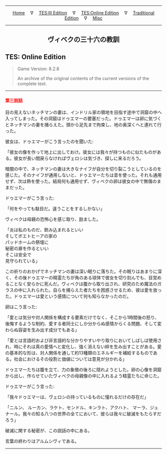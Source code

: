 
---

<!-- Jekyll Page Links -->

<center>
<a href="../../../../index.html">Home</a>
&emsp;&nabla;&emsp;
<a href="../../../index-tes3.html">TES:III Edition</a>
&emsp;&nabla;&emsp;
<a href="../../../index-teso.html">TES:Online Edition</a>
&emsp;&nabla;&emsp;
<a href="../../../index-traditional.html">Traditional Edition</a>
&emsp;&nabla;&emsp;
<a href="../../../index-misc.html">Misc</a>
</center>

<!-- Markdown Body Below: -->

---

<center>
<h2><span style="font-family:Georgia">ヴィベクの三十六の教訓</span></h2>
</center>

## TES: Online Edition

> Game Version: 8.2.8
>
> An archive of the original contents of the current versions of the complete text.

---

#### <span style="color:red">第三説話</span>

目の見えないネッチマンの妻は、インドリル家の領地を目指す途中で洞窟の中へ入ってしまった。その洞窟はドゥエマーの要塞だった。ドゥエマーは卵に気づくとネッチマンの妻を捕らえた。頭から足先まで拘束し、地の奥深くへと連れて行った。

彼女は、ドゥエマーがこう言ったのを聞いた:

「彼女の像を作って地上に出しておけ。彼女には我々が持つものに似たものがある。彼女が長い間戻らなければヴェロシは気づき、探しに来るだろう。

暗闇の中で、ネッチマンの妻は大きなナイフが自分を切り裂こうとしているのを感じた。そのナイフが通用しないと、ドゥエマーたちは音を使った。それも通用せず、次は熱を使った。結局何も通用せず、ヴィベクの卵は彼女の中で無傷のままだった。

ドゥエマーがこう言った:

「何をやっても駄目だ。違うことをするしかない」

ヴィベクは母親の恐怖心を感じ取り、励ました。

「炎は私のものだ、飲み込まれるといい\
そしてボエトヒーアの家の\
パッドホームの祭壇に\
秘密の扉を作るといい\
そこは安全で\
見守られている」

この祈りのおかげでネッチマンの妻は深い眠りに落ちた。その眠りはあまりに深く、その後ドゥエマーの精霊たちが角のある球体で彼女を切り刻んでも、目覚めることなく安らかに死んだ。ヴィベクは腹から取り出され、研究のため魔法のガラスの中に入れられた。自らを捕らえた者たちを困惑させるため、彼は愛を放った。ドゥエマーは愛という感情について何も知らなかったのだ。

卵はこう言った:

「愛とは気分や対人関係を構成する要素だけでなく、そこから1時間後の怒り、後悔するような制約、愛する者同士にしか分からぬ感情からくる問題、そして変わらぬ容姿を生み出す成分でもある」

「愛とは言語的および非言語的な分かりやすいやり取りにおいてしばしば使用され、時にそれは真の愛情へと変化し、強く消えない絆を生み出すことがある。愛の基本的な形は、対人関係を通して約13種類のエネルギーを補給するものである。社会におけるその役割と価値については意見が分かれる」

ドゥエマーたちは腹を立て、力の象徴の後ろに隠れようとした。卵の心像を洞窟から出し、作らせていたヴィベクの母親像の中に入れるよう精霊たちに命じた。

ドゥエマーがこう言った:

「我々ドゥエマーは、ヴェロシの持っているものに憧れるだけの存在だ」

「ニルン、 ルーカン、ラケト、センドル、キンラト、アクハト、 マーラ、ジュナール。我々の知る八つの世界の全てにおいて、彼らは我々に破滅をもたらすだろう」

破滅に関する秘密が、この説話の中にある。

言葉の終わりはアルムシヴィである。

---
